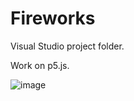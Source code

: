 # Fireworks
Visual Studio project folder. 

Work on p5.js.

![image](https://github.com/Shuo-Niu/Fireworks/blob/master/demo.gif)
